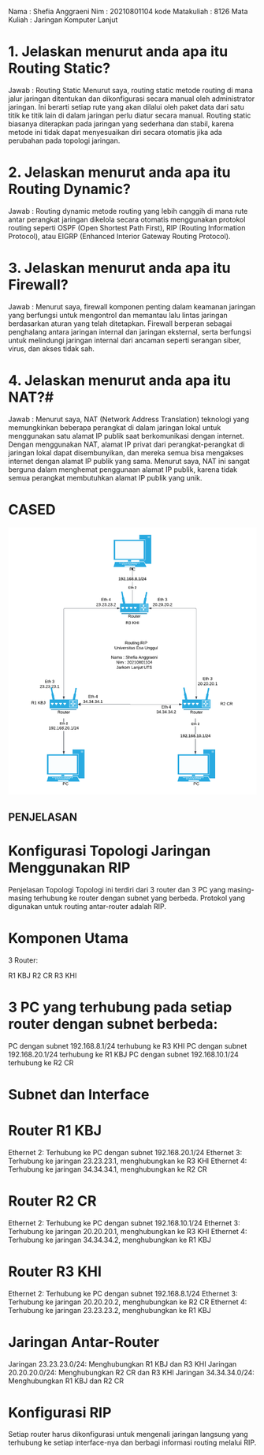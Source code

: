 Nama : Shefia Anggraeni
Nim : 20210801104
kode Matakuliah : 8126
Mata Kuliah : Jaringan Komputer Lanjut

# 1. Jelaskan menurut anda apa itu Routing Static? #

   Jawab : Routing Static Menurut saya, routing static metode routing di mana jalur jaringan ditentukan dan dikonfigurasi secara manual oleh administrator jaringan. Ini berarti setiap rute yang akan dilalui oleh paket data dari satu titik ke titik lain di dalam jaringan perlu diatur secara manual. Routing static biasanya diterapkan pada jaringan yang sederhana dan stabil, karena metode ini tidak dapat menyesuaikan diri secara otomatis jika ada perubahan pada topologi jaringan. 


# 2. Jelaskan menurut anda apa itu Routing Dynamic? #
   Jawab : Routing dynamic metode routing yang lebih canggih di mana rute antar perangkat jaringan dikelola secara otomatis menggunakan protokol routing seperti OSPF (Open Shortest Path First), RIP (Routing Information Protocol), atau EIGRP (Enhanced Interior Gateway Routing Protocol). 

# 3. Jelaskan menurut anda apa itu Firewall? #
   Jawab : Menurut saya, firewall komponen penting dalam keamanan jaringan yang berfungsi untuk mengontrol dan memantau lalu lintas jaringan berdasarkan aturan yang telah ditetapkan. Firewall berperan sebagai penghalang antara jaringan internal dan jaringan eksternal, serta berfungsi untuk melindungi jaringan internal dari ancaman seperti serangan siber, virus, dan akses tidak sah. 

# 4. Jelaskan menurut anda apa itu NAT?#
   Jawab : Menurut saya, NAT (Network Address Translation) teknologi yang memungkinkan beberapa perangkat di dalam jaringan lokal untuk menggunakan satu alamat IP publik saat berkomunikasi dengan internet. Dengan menggunakan NAT, alamat IP privat dari perangkat-perangkat di jaringan lokal dapat disembunyikan, dan mereka semua bisa mengakses internet dengan alamat IP publik yang sama. Menurut saya, NAT ini sangat berguna dalam menghemat penggunaan alamat IP publik, karena tidak semua perangkat membutuhkan alamat IP publik yang unik. 

# CASED #
![alt text](image.png)

## PENJELASAN ##
# Konfigurasi Topologi Jaringan Menggunakan RIP #
Penjelasan Topologi
Topologi ini terdiri dari 3 router dan 3 PC yang masing-masing terhubung ke router dengan subnet yang berbeda. Protokol yang digunakan untuk routing antar-router adalah RIP.

# Komponen Utama #
3 Router:

R1 KBJ
R2 CR
R3 KHI

# 3 PC yang terhubung pada setiap router dengan subnet berbeda: #

PC dengan subnet 192.168.8.1/24 terhubung ke R3 KHI
PC dengan subnet 192.168.20.1/24 terhubung ke R1 KBJ
PC dengan subnet 192.168.10.1/24 terhubung ke R2 CR

# Subnet dan Interface #
# Router R1 KBJ #
Ethernet 2: Terhubung ke PC dengan subnet 192.168.20.1/24
Ethernet 3: Terhubung ke jaringan 23.23.23.1, menghubungkan ke R3 KHI
Ethernet 4: Terhubung ke jaringan 34.34.34.1, menghubungkan ke R2 CR
# Router R2 CR #
Ethernet 2: Terhubung ke PC dengan subnet 192.168.10.1/24
Ethernet 3: Terhubung ke jaringan 20.20.20.1, menghubungkan ke R3 KHI
Ethernet 4: Terhubung ke jaringan 34.34.34.2, menghubungkan ke R1 KBJ
# Router R3 KHI #
Ethernet 2: Terhubung ke PC dengan subnet 192.168.8.1/24
Ethernet 3: Terhubung ke jaringan 20.20.20.2, menghubungkan ke R2 CR
Ethernet 4: Terhubung ke jaringan 23.23.23.2, menghubungkan ke R1 KBJ

# Jaringan Antar-Router #
Jaringan 23.23.23.0/24: Menghubungkan R1 KBJ dan R3 KHI
Jaringan 20.20.20.0/24: Menghubungkan R2 CR dan R3 KHI
Jaringan 34.34.34.0/24: Menghubungkan R1 KBJ dan R2 CR

# Konfigurasi RIP #
Setiap router harus dikonfigurasi untuk mengenali jaringan langsung yang terhubung ke setiap interface-nya dan berbagi informasi routing melalui RIP.

